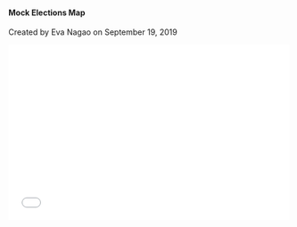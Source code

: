 <h4>Mock Elections Map</h4>

Created by Eva Nagao on September 19, 2019

<iframe width="100%" height="315" src="QGIS2Web/index.html" frameborder="0" allowfullscreen=""></iframe>
